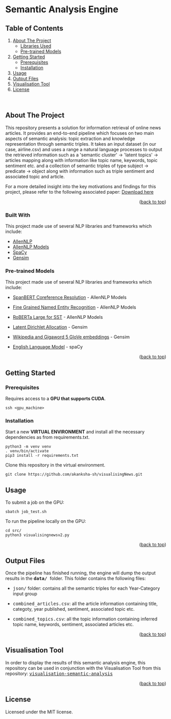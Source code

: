 # Semantic Analysis Engine

<div id="top"></div>

<!-- TABLE OF CONTENTS -->
  ## Table of Contents
  <ol>
    <li>
      <a href="#about-the-project">About The Project</a>
      <ul>
        <li><a href="#built-with">Libraries Used</a></li>
        <li><a href="#models">Pre-trained Models</a></li>
      </ul>
    </li>
    <li>
      <a href="#getting-started">Getting Started</a>
      <ul>
        <li><a href="#prerequisites">Prerequisites</a></li>
        <li><a href="#installation">Installation</a></li>
      </ul>
    </li>
    <li><a href="#usage">Usage</a></li>
    <li><a href="#output-files">Output Files</a></li>
    <li><a href="#visualisation-tool">Visualisation Tool</a></li>
     <li><a href="#license">License</a></li>
  </ol>

<br/>

<!-- ABOUT THE PROJECT -->
## About The Project

This repository presents a solution for information retrieval of online news articles. It provides an end-to-end pipeline which focuses on two main aspects of semantic analysis: topic extraction and knowledge representation through semantic triples. It takes an input dataset (in our case, airline.csv) and uses a range a natural language processes to output the retrieved information such as a 'semantic cluster' &rarr; 'latent topics' &rarr; articles mapping along with information like topic name, keywords, topic sentiment etc. and a collection of semantic triples of type subject &rarr; predicate &rarr; object along with information such as triple sentiment and associated topic and article. 

For a more detailed insight into the key motivations and findings for this project, please refer to the following associated paper: <a id="raw-url" href="https://github.com/akanksha-sh/FYP_report/blob/main/main.pdf">Download here</a>

<p align="right">(<a href="#top">back to top</a>)</p>

### Built With

This project made use of several NLP libraries and frameworks which include:

* [AllenNLP](https://allenai.org/allennlp/software/allennlp-library)
* [AllenNLP Models](https://github.com/allenai/allennlp-models/)
* [SpaCy](https://https://spacy.io/)
* [Gensim](https://github.com/RaRe-Technologies/gensim)

### Pre-trained Models

This project made use of several NLP libraries and frameworks which include:

* [SpanBERT Coreference Resolution](https://github.com/allenai/allennlp-models/blob/main/allennlp_models/modelcards/coref-spanbert.json) - AllenNLP Models

* [Fine Grained Named Entity Recognition](https://github.com/allenai/allennlp-models/tree/main/allennlp_models/modelcards/tagging-fine-grained-crf-tagger.json) - AllenNLP Models

* [RoBERTa Large for SST](https://github.com/allenai/allennlp-models/blob/main/allennlp_models/modelcards/roberta-sst.json) - AllenNLP Models

* [Latent Dirichlet Allocation](https://github.com/RaRe-Technologies/gensim/blob/develop/gensim/models/ldamodel.py) - Gensim

* [Wikipedia and Gigaword 5 GloVe embeddings](https://github.com/RaRe-Technologies/gensim/blob/2feef89a24c222e4e0fc6e32ac7c6added752c26/docs/src/gallery/howtos/run_downloader_api.py) - Gensim

* [English Language Model](https://spacy.io/models/en) - spaCy

<p align="right">(<a href="#top">back to top</a>)</p>


## Getting Started

### Prerequisites

Requires access to a **GPU that supports CUDA**. 
```
ssh <gpu_machine>
```

### Installation

Start a new **VIRTUAL ENVIRONMENT** and install all the necessary dependencies as from requirements.txt.

```
python3 -m venv venv
. venv/bin/activate
pip3 install -r requirements.txt
```

Clone this repository in the virtual environment.


```
git clone https://github.com/akanksha-sh/visualisingNews.git
```

## Usage

To submit a job on the GPU:
```
sbatch job_test.sh
```

To run the pipeline locally on the GPU:
```
cd src/
python3 visualisingnewsv2.py
```
<p align="right">(<a href="#top">back to top</a>)</p>

## Output Files

Once the pipeline has finished running, the engine will dump the output results in the <tt> **data/** </tt> folder. This folder contains the following files: 

* <tt>json/</tt> folder: contains all the semantic triples for each Year-Category input group

* <tt>combined_articles.csv</tt>: all the article information containing title, categoty, year published, sentiment, associated topic etc.

* <tt>combined_topics.csv</tt>: all the topic information containing inferred topic name, keywords, sentiment, associated articles etc.

<p align="right">(<a href="#top">back to top</a>)</p>

## Visualisation Tool

In order to display the results of this semantic analysis engine, this repository can be used in conjunction with the Visualisation Tool from this repository: <a href=https://github.com/akanksha-sh/visualisation-semantic-analysis.git> <tt> visualisation-semantic-analysis </tt> </a>

<p align="right">(<a href="#top">back to top</a>)</p>

## License 

Licensed under the MIT license. 